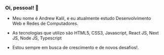 ### Oi, pessoal! 👋

<!--
**okalil/okalil** is a ✨ _special_ ✨ repository because its `README.md` (this file) appears on your GitHub profile.

Here are some ideas to get you started:

- 🔭 I’m currently working on ...
- 🌱 I’m currently learning ...
- 👯 I’m looking to collaborate on ...
- 🤔 I’m looking for help with ...
- 💬 Ask me about ...
- 📫 How to reach me: ...
- 😄 Pronouns: ...
- ⚡ Fun fact: ...
-->

- Meu nome é Andrew Kalil, e eu atualmente estudo Desenvolvimento Web e Redes de Computadores.

- As tecnologias que utilizo são HTML5, CSS3, Javascript, React JS, Next JS, Node JS, Typescript
- Estou sempre em busca de crescimento e de novos desafios!. 
